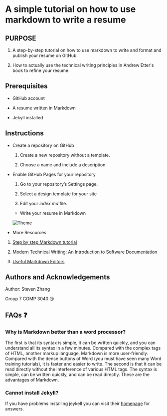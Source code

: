 # **A simple tutorial on how to use markdown to write a resume**

## **PURPOSE**

1.  A step-by-step tutorial on how to use markdown to write and format and
    publish your resume on GitHub.

2.  How to actually use the technical writing principles in Andrew Etter's book
    to refine your resume.

## **Prerequisites**

-   GitHub account

-   A resume written in Markdown

-   Jekyll installed

## **Instructions**

-   Create a repository on GitHub

    1.  Create a new repository without a template.

    2.  Choose a name and include a description.

-   Enable GitHub Pages for your repository

    1.  Go to your repository’s Settings page.

    2.  Select a design template for your site

    3.  Edit your *index.md* file.

    -   Write your resume in Markdown

    ![Theme](https://imgur.com/a/5sBbM7E)

-   More Resources

1.  [Step by step Markdown tutorial](https://www.markdowntutorial.com/)

2.  [Modern Technical Writing: An Introduction to Software
    Documentation](https://www.amazon.ca/Modern-Technical-Writing-Introduction-Documentation-ebook/dp/B01A2QL9SS)

3.  [Useful Markdown
    Editors](https://opensource.com/article/21/10/markdown-editors)

## **Authors and Acknowledgements**

Author: Steven Zhang

Group 7 COMP 3040 😏

## **FAQs ❓**

### Why is Markdown better than a word processor?

The first is that its syntax is simple, it can be written quickly, and you can
understand all its syntax in a few minutes. Compared with the complex tags of
HTML, another markup language, Markdown is more user-friendly. Compared with the
dense buttons of Word (you must have seen many Word training tutorials), it is
faster and easier to write. The second is that it can be read directly without
the interference of various HTML tags. The syntax is simple, can be written
quickly, and can be read directly. These are the advantages of Markdown.

### Cannot install Jekyll? 

If you have problems installing jeykell you can visit their
[homepage](https://jekyllrb.com/docs/troubleshooting/) for answers.

